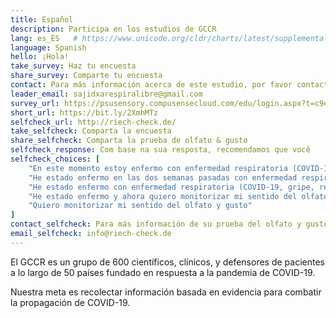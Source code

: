 ```yaml
---
title: Español
description: Participa en los estudios de GCCR
lang: es_ES   # https://www.unicode.org/cldr/charts/latest/supplemental/language_territory_information.html
language: Spanish
hello: ¡Hola!
take_survey: Haz tu encuesta
share_survey: Comparte tu encuesta
contact: Para más información acerca de este estudio, por favor contacte a Sajidxa Mariño
leader_email: sajidxarespiralibre@gmail.com
survey_url: https://psusensory.compusensecloud.com/edu/login.aspx?t=c9ea77a5-9207-4670-94d1-7d46a7c2f01f
short_url: https://bit.ly/2XmhMTz
selfcheck_url: http://riech-check.de/
take_selfcheck: Comparta la encuesta
share_selfcheck: Comparta la prueba de olfato & gusto
selfcheck_response: Com base na sua resposta, recomendamos que você
selfcheck_choices: [
    "En este momento estoy enfermo con enfermedad respiratoria (COVID-19, gripe, resfriado)",
    "He estado enfermo en las dos semanas pasadas con enfermedad respiratoria (COVID-19, gripe, resfriado)",
    "He estado enfermo con enfermedad respiratoria (COVID-19, gripe, resfriado) hace más de 2 semanas",
    "He estado enfermo y ahora quiero monitorizar mi sentido del olfato y gusto",
    "Quiero monitorizar mi sentido del olfato y gusto"
]
contact_selfcheck: Para más información de su prueba del olfato y gusto, por favor contacte a Kathrin Ohla
email_selfcheck: info@riech-check.de
---
```

El GCCR es un grupo de 600 científicos, clínicos, y defensores de pacientes a lo largo de 50 países fundado en respuesta a la pandemia de COVID-19.

Nuestra meta es recolectar información basada en evidencia para combatir la propagación de COVID-19.
